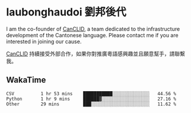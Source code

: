 # laubonghaudoi 劉邦後代

I am the co-founder of [CanCLID](https://github.com/CanCLID), a team dedicated to the infrastructure development of the Cantonese language. Please contact me if you are interested in joining our cause.

[CanCLID](https://github.com/CanCLID) 持續接受外部合作，如果你對推廣粵語感興趣並且願意幫手，請聯繫我。


## WakaTime

<!--START_SECTION:waka-->

```text
CSV          1 hr 53 mins    ███████████░░░░░░░░░░░░░░   44.56 %
Python       1 hr 9 mins     ██████▓░░░░░░░░░░░░░░░░░░   27.16 %
Other        29 mins         ███░░░░░░░░░░░░░░░░░░░░░░   11.62 %
```

<!--END_SECTION:waka-->
